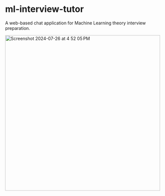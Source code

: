 # ml-interview-tutor
A web-based chat application for Machine Learning theory interview preparation.

<img width="500" alt="Screenshot 2024-07-26 at 4 52 05 PM" src="https://github.com/user-attachments/assets/f59d4aeb-711c-4c8f-b6c8-508f710def7a">

